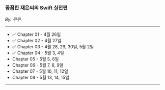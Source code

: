 ### 꼼꼼한 재은씨의 Swift 실전편

*By. 쿠쿠.*

---

- ✅ Chapter 01 - 4월 26일
- ✅ Chapter 02 - 4월 27일
- ✅ Chapter 03 - 4월 28, 29, 30일, 5월 2일
- ✅ Chapter 04 - 5월 3, 4일
- Chapter 05 - 5월 5, 6일
- Chapter 06 - 5월 7, 8, 9일
- Chapter 07 - 5월 10, 11, 12일
- Chapter 08 - 5월 13, 14, 15일

---

